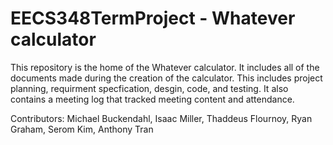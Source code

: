 # EECS348TermProject - Whatever calculator

This repository is the home of the Whatever calculator. It includes all of the documents made during the creation of
the calculator. This includes project planning, requirment specfication, desgin, code, and testing. It also contains
a meeting log that tracked meeting content and attendance.


Contributors:
Michael Buckendahl, 
Isaac Miller,
Thaddeus Flournoy,
Ryan Graham,
Serom Kim,
Anthony Tran
